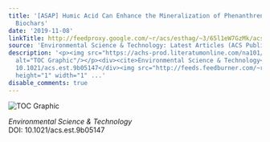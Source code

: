 ```yaml
---
title: '[ASAP] Humic Acid Can Enhance the Mineralization of Phenanthrene Sorbed on
  Biochars'
date: '2019-11-08'
linkTitle: http://feedproxy.google.com/~r/acs/esthag/~3/65l1eW7GzMk/acs.est.9b05147
source: 'Environmental Science & Technology: Latest Articles (ACS Publications)'
description: '<p><img src="https://achs-prod.literatumonline.com/na101/home/literatum/publisher/achs/journals/content/esthag/0/esthag.ahead-of-print/acs.est.9b05147/20191108/images/medium/es9b05147_0002.gif"
  alt="TOC Graphic"/></p><div><cite>Environmental Science & Technology</cite></div><div>DOI:
  10.1021/acs.est.9b05147</div><img src="http://feeds.feedburner.com/~r/acs/esthag/~4/65l1eW7GzMk"
  height="1" width="1" ...'
disable_comments: true
---
```

<p><img src="https://achs-prod.literatumonline.com/na101/home/literatum/publisher/achs/journals/content/esthag/0/esthag.ahead-of-print/acs.est.9b05147/20191108/images/medium/es9b05147_0002.gif" alt="TOC Graphic"/></p><div><cite>Environmental Science & Technology</cite></div><div>DOI: 10.1021/acs.est.9b05147</div><img src="http://feeds.feedburner.com/~r/acs/esthag/~4/65l1eW7GzMk" height="1" width="1" ...